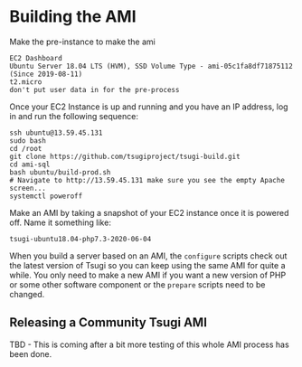 
Building the AMI
================

Make the pre-instance to make the ami

    EC2 Dashboard
    Ubuntu Server 18.04 LTS (HVM), SSD Volume Type - ami-05c1fa8df71875112 (Since 2019-08-11)
    t2.micro
    don't put user data in for the pre-process

Once your EC2 Instance is up and running and you have an IP address, log in and
run the following sequence:

    ssh ubuntu@13.59.45.131
    sudo bash
    cd /root
    git clone https://github.com/tsugiproject/tsugi-build.git
    cd ami-sql
    bash ubuntu/build-prod.sh
    # Navigate to http://13.59.45.131 make sure you see the empty Apache screen...
    systemctl poweroff

Make an AMI by taking a snapshot of your EC2 instance once it is powered off.
Name it something like:

    tsugi-ubuntu18.04-php7.3-2020-06-04

When you build a server based on an AMI, the `configure` scripts 
check out the latest version of Tsugi so you can keep using the same AMI
for quite a while.  You only need to make a new AMI if
you want a new version of PHP or some other software component or the `prepare`
scripts need to be changed.


Releasing a Community Tsugi AMI
-------------------------------

TBD - This is coming after a bit more testing of this whole AMI process
has been done.

